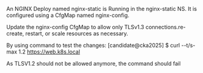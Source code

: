 An NGINX Deploy named nginx-static is Running in the nginx-static NS. 
It is configured using a CfgMap named nginx-config. 

Update the nginx-config CfgMap to allow only TLSv1.3 connections.re-create, restart, or scale resources as necessary. 

By using command to test the changes:
[candidate@cka2025] $ curl --t/s-max 1.2
https://web.k8s.local

As TLSV1.2 should not be allowed anymore, the command should fail